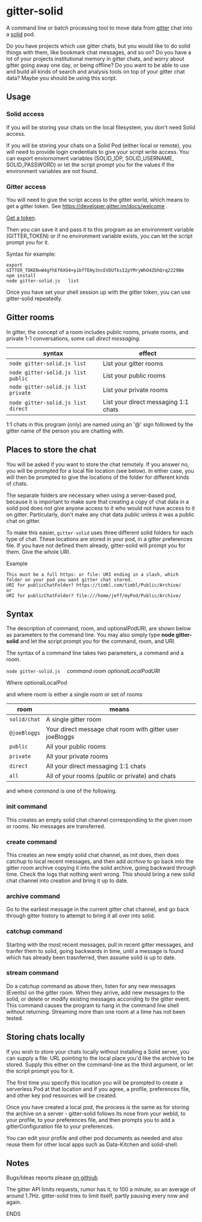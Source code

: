 # gitter-solid

A command line or batch processing tool to move data from [gitter](https://gitter.im)
chat into a [solid](https://solid.inrupt.net/) pod.

Do you have projects which use gitter chats, but you would like to do solid things
with them, like bookmark chat messages, and so on?
Do you have a lot of your projects institutional memory in gitter chats, and worry about
gitter going away one day, or being offline? Do you want to be able to use and build all kinds of search and
analysis tools on top of your gitter chat data? Maybe you should be using this script.


## Usage
### Solid access

If you will be storing your chats on the local filesystem, you don't need Solid access.

If you will be storing your chats on a Solid Pod (either local or remote), you will need to provide login credentials to give your script write access.   You can export enviornoment variables (SOLID_IDP, SOLID_USERNAME, SOLID_PASSWORD) or let the script prompt you for the values if the environment variables are not found.

### Gitter access

You will need to give the script access to the gitter world, which means to get a gitter token. See https://developer.gitter.im/docs/welcome   .

[Get a token](https://developer.gitter.im/apps).

Then you can save it and pass it to this program as an environment variable (GITTER_TOKEN) or if no environment variable exists, you can let the script prompt you for it.

Syntax for example:
```
export GITTER_TOKEN=W4gfhEf6XO4+p1bfTEHy3ncEVDUTksI2pYMryWhO4ZbhQrq2229Bm
npm install
node gitter-solid.js   list

```

Once you have set your shell session up with the gitter token,
you can use gitter-solid repeatedly.

## Gitter rooms

In gitter, the concept of a room includes public rooms, private rooms, and private 1-1 conversations, some call *direct messaging*.

  syntax | effect
  -------|-----------------------
  `node gitter-solid.js list` | List your gitter rooms
  `node gitter-solid.js list public` | List your public rooms
  `node gitter-solid.js list private` | List your private rooms
  `node gitter-solid.js list direct` | List your direct messaging 1:1 chats


  1:1 chats in this program (only) are named using an '@' sign followed by the gitter name of the person
  you are chatting with.

  ## Places to store the chat

  You will be asked if you want to store the chat remotely. If you answer
  no, you will be prompted for a local file location (see below). 
  In either case,  you will then be prompted to give the locations of the 
  folder for different kinds of chats.

  The separate folders are necessary when using a server-based pod, because it is important to make sure that creating a copy of
  chat data in a solid pod does not give anyone access to it
  who would not have access to it on gitter. Particularly, don't make any chat
  data public unless it was a public chat on gitter.

  To make this easier, `gitter-solid` uses three different solid folders for each type of chat.
  These locations are stored in your pod, in a gitter preferences file. If
  you have not defined them already, gitter-solid will prompt you for them.
  Give the whole URI.

Example

```
This must be a full https: or file: URI ending in a slash, which folder on your pod you want gitter chat stored.
URI for publicChatFolder? https://timbl.com/timbl/Public/Archive/
or
URI for publicChatFolder? file:///home/jeff/myPod/Public/Archive/
```

 ## Syntax

 The description of command, room, and optionalPodURI, are shown below as
 parameters to the command line. You may also simply type **node gitter-solid** and let the script prompt you for the command, room, and URI.

 The syntax of a command line takes two parameters, a command and a room.

   `node gitter-solid.js  ` *command* *room* *optionalLocalPodURI*


   Where optionalLocalPod

   and where room is either a single room or set of rooms

   room | means
   ----------|-----------------------
   `solid/chat`  |  A single gitter room
   `@joeBloggs`  |  Your direct message chat room with gitter user joeBloggs
   `public`  |  All your public rooms
   `private`  |  All your private rooms
   `direct`  |  All your direct messaging 1:1 chats
   `all`  |  All of your rooms (public or private) and chats


   and where *command* is one of the following.

 ### init command

 This creates an empty solid chat channel correspondiing to the given room or rooms. No messages are transferred.

 ### create command

 This creates an new empty solid chat channel, as init does, then does catchup to local recent messages, and then add *acrhive* to go back into the gitter room archive copying it into the solid archive, going backward through time. Check the logs that nothing went wrong.
 This should bring a new solid chat channel into creation and bring it up to date.

 ### archive command

Go to the earliest message in the current gitter chat channel, and go back through gitter history to attempt
to bring it all over into solid.

 ### catchup command

 Starting with the most recent messages, pull in recent gitter messages, and tranfer them to solid, going backwards in time, until
 a message is found which has already been trasnferred, then assume solid is up to date.

 ### stream command

 Do a *catchup* command as above then, listen for any new messages (Events) on the gitter room. When they arrive, add new messages to the solid, or delete or modify existing messages accoriding to the gitter event. This command causes the program to hang in the command line shell without returning.   Streaming more than one room at a time has not been tested.

 ## Storing chats locally

 If you wish to store your chats locally without installing a Solid server,
 you can supply a file: URL pointing to the local place you'd like the 
 archive to be stored. Supply this either on the command-line as the third argument, or let the script prompt you for it.

 The first time you specify this location you will be prompted to
 create a serverless Pod at that location and if you agree, a profile,
 preferences file, and other key pod resources will be created.

 Once you have created a local pod, the process is the same as for
 storing the archive on a server - gitter-solid follows its nose
 from your webId, to your profile, to your preferences file, and 
 then prompts you to add a gitterConfiguration file to your preferences.

  You can edit your profile and other pod documents as needed and also
  reuse them for other local apps such as Data-Kitchen and solid-shell.

 ## Notes

 Bugs/Ideas reports please [on githiub](https://github.com/solid-contrib/gitter-solid/issues/)

 The gitter API limits requests, rumor has it, to 100 a minute, so an average of around 1.7Hz. gitter-solid tries to limit itself, partly pausing every now and again.

 ENDS
